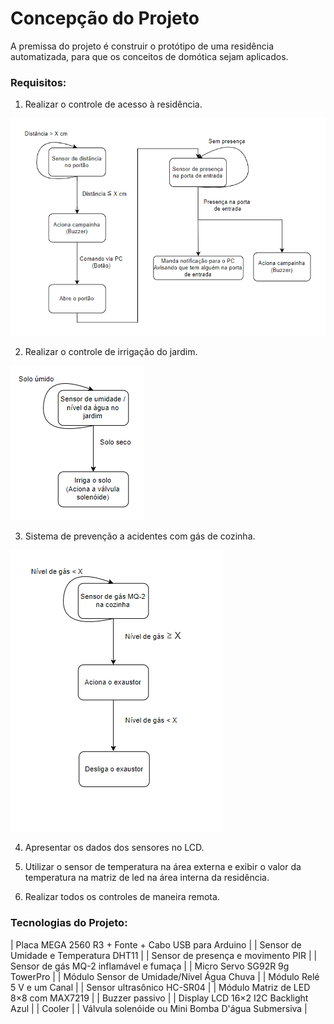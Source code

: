 # Concepção do Projeto

A premissa do projeto é construir o protótipo de uma residência automatizada, para que os conceitos de domótica sejam aplicados.

### Requisitos:

1. Realizar o controle de acesso à residência.

![](./figuras/fluxograma.png)

2. Realizar o controle de irrigação do jardim. 

![](./figuras/fluxogramajardim.png)

3. Sistema de prevenção a acidentes com gás de cozinha.

![](./figuras/fluxograma_cozinha.png)

4. Apresentar os dados dos sensores no LCD.

5. Utilizar o sensor de temperatura na área externa e exibir o valor da temperatura na matriz de led na área interna da residência.

6. Realizar todos os controles de maneira remota.

### Tecnologias do Projeto:

| Placa MEGA 2560 R3 + Fonte + Cabo USB para Arduino |
| Sensor de Umidade e Temperatura DHT11 |
| Sensor de presença e movimento PIR |
| Sensor de gás MQ-2 inflamável e fumaça |
| Micro Servo SG92R 9g TowerPro |
| Módulo Sensor de Umidade/Nível Água Chuva |
| Módulo Relé 5 V e um Canal |
| Sensor ultrasônico HC-SR04 |
| Módulo Matriz de LED 8×8 com MAX7219 |
| Buzzer passivo |
| Display LCD 16×2 I2C Backlight Azul |
| Cooler |
| Válvula solenóide ou Mini Bomba D'água Submersiva |




